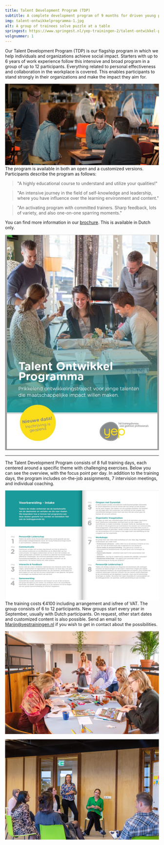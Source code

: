 ```yaml
---
title: Talent Development Program (TDP)
subtitle: A complete development program of 9 months for driven young professionals.
img: talent-ontwikkelprogramma-1.jpg
alt: A group of trainees solve puzzle at a table
springest: https://www.springest.nl/yep-trainingen-2/talent-ontwikkel-programma-top
volgnummer: 1
---
```

Our Talent Development Program (TDP) is our flagship program in which we help individuals and organizations achieve social impact. Starters with up to 6 years of work experience follow this intensive and broad program in a group of up to 12 participants. Everything related to personal effectiveness and collaboration in the workplace is covered. This enables participants to stand strongly in their organizations and make the impact they aim for.

![group TDP](./talent-ontwikkelprogramma-4.jpg)
The program is available in both an open and a customized versions. Participants describe the program as follows:

> "A highly educational course to understand and utilize your qualities!"

> "An intensive journey in the field of self-knowledge and leadership, where you have influence over the learning environment and content."

> "An activating program with committed trainers. Sharp feedback, lots of variety, and also one-on-one sparring moments."

You can find more information in our 
[brochure](../../Brochure-TOP-YEP.pdf). This is available in Dutch only.

[![Brochure Talent Dev Program Yep Trainingen](./talent-ontwikkelprogramma-2.jpg)](../../Brochure-TOP-YEP.pdf)

---

The Talent Development Program consists of 8 full training days, each centered around a specific theme with challenging exercises. Below you can see the overview, with the focus point per day. In addition to the training days, the program includes on-the-job assignments, 7 intervision meetings, and individual coaching.

![TDP content](./talent-ontwikkelprogramma-3.jpg) The training costs €4100 including arrangement and isfree of VAT. The group consists of 6 to 12 participants. New groups start every year in September, usually with Dutch participants. On request, other start dates and customized content is also possible. Send an email to Marijn@yeptrainingen.nl if you wish to get in contact about the possibilities.

![groep TOP](./talent-ontwikkelprogramma-5.jpg)

![groep TOP](./talent-ontwikkelprogramma-6.jpg)
